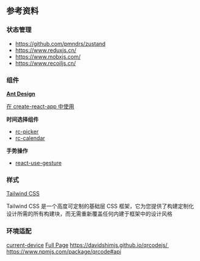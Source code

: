 ## 参考资料

### 状态管理

- https://github.com/pmndrs/zustand
- https://www.reduxjs.cn/
- https://www.mobxjs.com/
- https://www.recoiljs.cn/

### 组件

**[Ant Design](https://ant.design/index-cn)**

​[在 create-react-app 中使用](https://ant.design/docs/react/use-with-create-react-app-cn)

**时间选择组件**

- [rc-picker](https://github.com/react-component/picker)
- [rc-calendar](https://github.com/react-component/calendar)

**手势操作**

- [react-use-gesture](https://github.com/pmndrs/react-use-gesture)


### 样式

[Tailwind CSS](https://www.tailwindcss.cn/)

Tailwind CSS 是一个高度可定制的基础层 CSS 框架，它为您提供了构建定制化设计所需的所有构建块，而无需重新覆盖任何内建于框架中的设计风格

### 环境适配

[current-device](https://github.com/matthewhudson/current-device)
[Full Page](https://github.com/alvarotrigo/fullPage.js)
https://davidshimjs.github.io/qrcodejs/ 
https://www.npmjs.com/package/qrcode#api